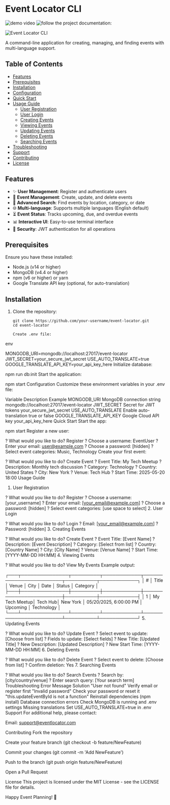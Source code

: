 # Event Locator CLI
![demo video](https://somup.com/cTferdsoPE) 
![follow the project documentation:](https://docs.google.com/document/d/1HSgtptW4jJejT6d0w088pp0r_d7X7rnv0eETFJMNpYI/edit?usp=sharing)


![Event Locator CLI](https://via.placeholder.com/800x200?text=Event+Locator+CLI+Application)

A command-line application for creating, managing, and finding events with multi-language support.

## Table of Contents
- [Features](#features)
- [Prerequisites](#prerequisites)
- [Installation](#installation)
- [Configuration](#configuration)
- [Quick Start](#quick-start)
- [Usage Guide](#usage-guide)
  - [User Registration](#1-user-registration)
  - [User Login](#2-user-login)
  - [Creating Events](#3-creating-events)
  - [Viewing Events](#4-viewing-events)
  - [Updating Events](#5-updating-events)
  - [Deleting Events](#6-deleting-events)
  - [Searching Events](#7-searching-events)
- [Troubleshooting](#troubleshooting)
- [Support](#support)
- [Contributing](#contributing)
- [License](#license)

## Features

- ✨ **User Management**: Register and authenticate users
- 📝 **Event Management**: Create, update, and delete events
- 🔎 **Advanced Search**: Find events by location, category, or date
- 🌐 **Multi-language**: Supports multiple languages (English default)
- ⏳ **Event Status**: Tracks upcoming, due, and overdue events
- 📊 **Interactive UI**: Easy-to-use terminal interface
- 🔐 **Security**: JWT authentication for all operations

## Prerequisites

Ensure you have these installed:

- Node.js (v14 or higher)
- MongoDB (v4.4 or higher)
- npm (v6 or higher) or yarn
- Google Translate API key (optional, for auto-translation)

## Installation

1. Clone the repository:
   ```
   git clone https://github.com/your-username/event-locator.git
   cd event-locator

   Create .env file:

env

MONGODB_URI=mongodb://localhost:27017/event-locator
JWT_SECRET=your_secure_jwt_secret
USE_AUTO_TRANSLATE=true
GOOGLE_TRANSLATE_API_KEY=your_api_key_here
Initialize database:



npm run db:init
Start the application:



npm start
Configuration
Customize these environment variables in your .env file:

Variable	Description	Example
MONGODB_URI	MongoDB connection string	mongodb://localhost:27017/event-locator
JWT_SECRET	Secret for JWT tokens	your_secure_jwt_secret
USE_AUTO_TRANSLATE	Enable auto-translation	true or false
GOOGLE_TRANSLATE_API_KEY	Google Cloud API key	your_api_key_here
Quick Start
Start the app:



npm start
Register a new user:


? What would you like to do? Register
? Choose a username: EventUser
? Enter your email: user@example.com
? Choose a password: [hidden]
? Select event categories: Music, Technology
Create your first event:


? What would you like to do? Create Event
? Event Title: My Tech Meetup
? Description: Monthly tech discussion
? Category: Technology
? Country: United States
? City: New York
? Venue: Tech Hub
? Start Time: 2025-05-20 18:00
Usage Guide
1. User Registration


? What would you like to do? Register
? Choose a username: [your_username]
? Enter your email: [your_email@example.com]
? Choose a password: [hidden]
? Select event categories: [use space to select]
2. User Login


? What would you like to do? Login
? Email: [your_email@example.com]
? Password: [hidden]
3. Creating Events


? What would you like to do? Create Event
? Event Title: [Event Name]
? Description: [Event Description]
? Category: [Select from list]
? Country: [Country Name]
? City: [City Name]
? Venue: [Venue Name]
? Start Time: [YYYY-MM-DD HH:MM]
4. Viewing Events


? What would you like to do? View My Events
Example output:


┌───┬───────────────┬─────────┬────────────┬────────────────────────┬──────────┬────────────┐
│ # │ Title         │ Venue   │ City       │ Date                   │ Status   │ Category   │
├───┼───────────────┼─────────┼────────────┼────────────────────────┼──────────┼────────────┤
│ 1 │ My Tech Meetup│ Tech Hub│ New York   │ 05/20/2025, 6:00:00 PM │ Upcoming │ Technology │
└───┴───────────────┴─────────┴────────────┴────────────────────────┴──────────┴────────────┘
5. Updating Events


? What would you like to do? Update Event
? Select event to update: [Choose from list]
? Fields to update: [Select fields]
? New Title: [Updated Title]
? New Description: [Updated Description]
? New Start Time: [YYYY-MM-DD HH:MM]
6. Deleting Events


? What would you like to do? Delete Event
? Select event to delete: [Choose from list]
? Confirm deletion: Yes
7. Searching Events


? What would you like to do? Search Events
? Search by: [city/country/venue]
? Enter search query: [Your search term]
Troubleshooting
Error Message	Solution
"User not found"	Verify email or register first
"Invalid password"	Check your password or reset it
"this.updateEventById is not a function"	Reinstall dependencies (npm install)
Database connection errors	Check MongoDB is running and .env settings
Missing translations	Set USE_AUTO_TRANSLATE=true in .env
Support
For additional help, please contact:

Email: support@eventlocator.com


Contributing
Fork the repository

Create your feature branch (git checkout -b feature/NewFeature)

Commit your changes (git commit -m 'Add NewFeature')

Push to the branch (git push origin feature/NewFeature)

Open a Pull Request

License
This project is licensed under the MIT License - see the LICENSE file for details.

Happy Event Planning! 🎉
